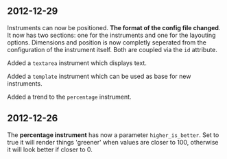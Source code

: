 ## 2012-12-29

Instruments can now be positioned. **The format of the config file changed**. It now has two sections: one for the instruments and one for the layouting options. Dimensions and position is now completly seperated from the configuration of the instrument itself. Both are coupled via the `id` attribute.

Added a `textarea` instrument which displays text.

Added a `template` instrument which can be used as base for new instruments.

Added a trend to the `percentage` instrument.

## 2012-12-26

The **percentage instrument** has now a parameter `higher_is_better`. Set to true it will render things 'greener' when values are closer to 100, otherwise it will look better if closer to 0.



